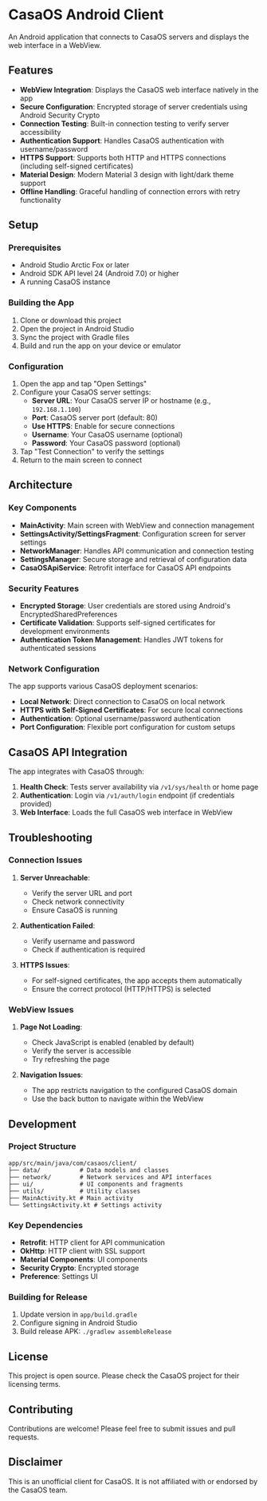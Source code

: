 # CasaOS Android Client

An Android application that connects to CasaOS servers and displays the web interface in a WebView.

## Features

- **WebView Integration**: Displays the CasaOS web interface natively in the app
- **Secure Configuration**: Encrypted storage of server credentials using Android Security Crypto
- **Connection Testing**: Built-in connection testing to verify server accessibility
- **Authentication Support**: Handles CasaOS authentication with username/password
- **HTTPS Support**: Supports both HTTP and HTTPS connections (including self-signed certificates)
- **Material Design**: Modern Material 3 design with light/dark theme support
- **Offline Handling**: Graceful handling of connection errors with retry functionality

## Setup

### Prerequisites

- Android Studio Arctic Fox or later
- Android SDK API level 24 (Android 7.0) or higher
- A running CasaOS instance

### Building the App

1. Clone or download this project
2. Open the project in Android Studio
3. Sync the project with Gradle files
4. Build and run the app on your device or emulator

### Configuration

1. Open the app and tap "Open Settings"
2. Configure your CasaOS server settings:
   - **Server URL**: Your CasaOS server IP or hostname (e.g., `192.168.1.100`)
   - **Port**: CasaOS server port (default: 80)
   - **Use HTTPS**: Enable for secure connections
   - **Username**: Your CasaOS username (optional)
   - **Password**: Your CasaOS password (optional)
3. Tap "Test Connection" to verify the settings
4. Return to the main screen to connect

## Architecture

### Key Components

- **MainActivity**: Main screen with WebView and connection management
- **SettingsActivity/SettingsFragment**: Configuration screen for server settings
- **NetworkManager**: Handles API communication and connection testing
- **SettingsManager**: Secure storage and retrieval of configuration data
- **CasaOSApiService**: Retrofit interface for CasaOS API endpoints

### Security Features

- **Encrypted Storage**: User credentials are stored using Android's EncryptedSharedPreferences
- **Certificate Validation**: Supports self-signed certificates for development environments
- **Authentication Token Management**: Handles JWT tokens for authenticated sessions

### Network Configuration

The app supports various CasaOS deployment scenarios:

- **Local Network**: Direct connection to CasaOS on local network
- **HTTPS with Self-Signed Certificates**: For secure local connections
- **Authentication**: Optional username/password authentication
- **Port Configuration**: Flexible port configuration for custom setups

## CasaOS API Integration

The app integrates with CasaOS through:

1. **Health Check**: Tests server availability via `/v1/sys/health` or home page
2. **Authentication**: Login via `/v1/auth/login` endpoint (if credentials provided)
3. **Web Interface**: Loads the full CasaOS web interface in WebView

## Troubleshooting

### Connection Issues

1. **Server Unreachable**: 
   - Verify the server URL and port
   - Check network connectivity
   - Ensure CasaOS is running

2. **Authentication Failed**:
   - Verify username and password
   - Check if authentication is required

3. **HTTPS Issues**:
   - For self-signed certificates, the app accepts them automatically
   - Ensure the correct protocol (HTTP/HTTPS) is selected

### WebView Issues

1. **Page Not Loading**:
   - Check JavaScript is enabled (enabled by default)
   - Verify the server is accessible
   - Try refreshing the page

2. **Navigation Issues**:
   - The app restricts navigation to the configured CasaOS domain
   - Use the back button to navigate within the WebView

## Development

### Project Structure

```
app/src/main/java/com/casaos/client/
├── data/           # Data models and classes
├── network/        # Network services and API interfaces
├── ui/             # UI components and fragments
├── utils/          # Utility classes
├── MainActivity.kt # Main activity
└── SettingsActivity.kt # Settings activity
```

### Key Dependencies

- **Retrofit**: HTTP client for API communication
- **OkHttp**: HTTP client with SSL support
- **Material Components**: UI components
- **Security Crypto**: Encrypted storage
- **Preference**: Settings UI

### Building for Release

1. Update version in `app/build.gradle`
2. Configure signing in Android Studio
3. Build release APK: `./gradlew assembleRelease`

## License

This project is open source. Please check the CasaOS project for their licensing terms.

## Contributing

Contributions are welcome! Please feel free to submit issues and pull requests.

## Disclaimer

This is an unofficial client for CasaOS. It is not affiliated with or endorsed by the CasaOS team.